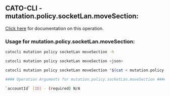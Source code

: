 
## CATO-CLI - mutation.policy.socketLan.moveSection:
[Click here](https://api.catonetworks.com/documentation/#mutation-mutation.policy.socketLan.moveSection) for documentation on this operation.

### Usage for mutation.policy.socketLan.moveSection:

```bash
catocli mutation policy socketLan moveSection -h

catocli mutation policy socketLan moveSection <json>

catocli mutation policy socketLan moveSection "$(cat < mutation.policy.socketLan.moveSection.json)"

#### Operation Arguments for mutation.policy.socketLan.moveSection ####

`accountId` [ID] - (required) N/A    
